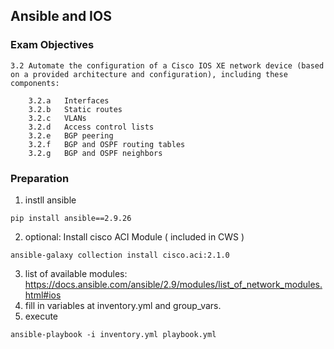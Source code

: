 ## Ansible and IOS

### Exam Objectives
```
3.2	Automate the configuration of a Cisco IOS XE network device (based on a provided architecture and configuration), including these components:
	
    3.2.a	Interfaces
    3.2.b	Static routes
    3.2.c	VLANs
    3.2.d	Access control lists
    3.2.e	BGP peering
    3.2.f	BGP and OSPF routing tables
    3.2.g	BGP and OSPF neighbors
```

### Preparation
1. instll ansible
```
pip install ansible==2.9.26
```
2. optional: Install cisco ACI Module ( included in CWS )
```
ansible-galaxy collection install cisco.aci:2.1.0
```
3. list of available modules: https://docs.ansible.com/ansible/2.9/modules/list_of_network_modules.html#ios
4. fill in variables at inventory.yml and group_vars.
5. execute
```
ansible-playbook -i inventory.yml playbook.yml
```